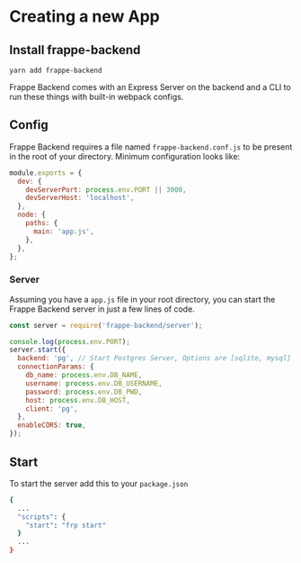 # Creating a new App

## Install frappe-backend

```
yarn add frappe-backend
```

Frappe Backend comes with an Express Server on the backend and a CLI to run these things with built-in webpack configs.

## Config

Frappe Backend requires a file named `frappe-backend.conf.js` to be present in the root of your directory. Minimum configuration looks like:

```js
module.exports = {
  dev: {
    devServerPort: process.env.PORT || 3000,
    devServerHost: 'localhost',
  },
  node: {
    paths: {
      main: 'app.js',
    },
  },
};
```

### Server

Assuming you have a `app.js` file in your root directory, you can start the Frappe Backend server in just a few lines of code.

```js
const server = require('frappe-backend/server');

console.log(process.env.PORT);
server.start({
  backend: 'pg', // Start Postgres Server, Options are [sqlite, mysql]
  connectionParams: {
    db_name: process.env.DB_NAME,
    username: process.env.DB_USERNAME,
    password: process.env.DB_PWD,
    host: process.env.DB_HOST,
    client: 'pg',
  },
  enableCORS: true,
});
```

## Start

To start the server add this to your `package.json`

```bash
{
  ...
  "scripts": {
    "start": "frp start"
  }
  ...
}
```
